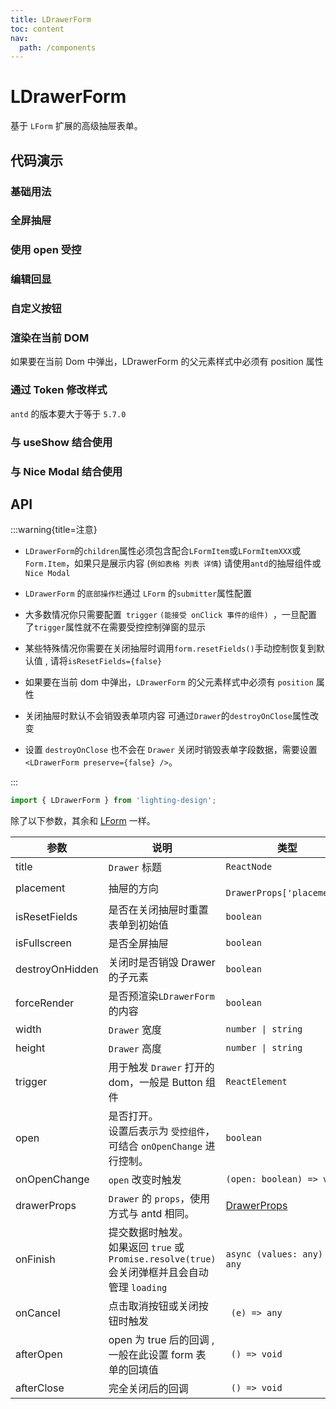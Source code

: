 ```yaml
---
title: LDrawerForm
toc: content
nav:
  path: /components
---
```


# LDrawerForm

基于 `LForm` 扩展的高级抽屉表单。

## 代码演示

### 基础用法

<code src='./demos/Demo4.tsx'></code>

### 全屏抽屉

<code src='./demos/Demo6.tsx'></code>

### 使用 open 受控

<code src='./demos/Demo1.tsx'></code>

### 编辑回显

<code src='./demos/Demo3.tsx'></code>

### 自定义按钮

<code src='./demos/Demo2.tsx'></code>

### 渲染在当前 DOM

如果要在当前 Dom 中弹出，LDrawerForm 的父元素样式中必须有 position 属性

<code src='./demos/Demo5.tsx'></code>

### 通过 Token 修改样式

`antd` 的版本要大于等于 `5.7.0`

<code src='./demos/Demo7.tsx'></code>

### 与 useShow 结合使用

<code src='./demos/Demo9.tsx'></code>

### 与 Nice Modal 结合使用

<code src='./demos/Demo8.tsx'></code>

## API

:::warning{title=注意}

- `LDrawerForm`的`children`属性必须包含配合`LFormItem`或`LFormItemXXX`或`Form.Item`，如果只是展示内容 (`例如表格 列表 详情`) 请使用`antd`的抽屉组件或`Nice Modal`

- `LDrawerForm` 的`底部操作栏`通过 `LForm` 的`submitter`属性配置

- 大多数情况你只需要配置` trigger` `(能接受 onClick 事件的组件) `，一旦配置了`trigger`属性就不在需要受控控制弹窗的显示

- 某些特殊情况你需要在关闭抽屉时调用`form.resetFields()`手动控制恢复到默认值 , 请将`isResetFields={false}`

- 如果要在当前 dom 中弹出，`LDrawerForm` 的父元素样式中必须有 `position` 属性

- 关闭抽屉时默认不会销毁表单项内容 可通过`Drawer`的`destroyOnClose`属性改变

- 设置 `destroyOnClose` 也不会在 `Drawer` 关闭时销毁表单字段数据，需要设置 `<LDrawerForm preserve={false} />`。

:::

```ts
import { LDrawerForm } from 'lighting-design';
```

除了以下参数，其余和 [LForm](/components/form#api) 一样。

| 参数            | 说明                                                                                              | 类型                         | 默认值    |
| --------------- | ------------------------------------------------------------------------------------------------- | ---------------------------- | --------- |
| title           | `Drawer` 标题                                                                                     | `ReactNode`                  | `-`       |
| placement       | 抽屉的方向                                                                                        | ` DrawerProps['placement']`  | `'right'` |
| isResetFields   | 是否在关闭抽屉时重置表单到初始值                                                                  | `boolean`                    | `true`    |
| isFullscreen    | 是否全屏抽屉                                                                                      | `boolean`                    | `false`   |
| destroyOnHidden | 关闭时是否销毁 Drawer 的子元素                                                                    | `boolean`                    | `true`    |
| forceRender     | 是否预渲染`LDrawerForm`的内容                                                                     | `boolean`                    | `false`   |
| width           | `Drawer` 宽度                                                                                     | `number \| string`           | `600`     |
| height          | `Drawer` 高度                                                                                     | `number \| string`           | `-`       |
| trigger         | 用于触发 `Drawer` 打开的 dom，一般是 Button 组件                                                  | `ReactElement`               | `-`       |
| open            | 是否打开。<br/>设置后表示为 `受控组件`，可结合 `onOpenChange` 进行控制。                          | `boolean`                    | `-`       |
| onOpenChange    | `open` 改变时触发                                                                                 | `(open: boolean) => void`    | `-`       |
| drawerProps     | `Drawer` 的 `props`，使用方式与 antd 相同。                                                       | [DrawerProps]                | `-`       |
| onFinish        | 提交数据时触发。<br>如果返回 `true` 或 `Promise.resolve(true)` 会关闭弹框并且会自动管理 `loading` | `async (values: any) => any` | `-`       |
| onCancel        | 点击取消按钮或关闭按钮时触发                                                                      | ` (e) => any`                | `-`       |
| afterOpen       | open 为 true 后的回调 , 一般在此设置 form 表单的回填值                                            | ` () => void`                | `-`       |
| afterClose      | 完全关闭后的回调                                                                                  | ` () => void`                | `-`       |

[DrawerProps]: https://ant.design/components/drawer-cn/#api
